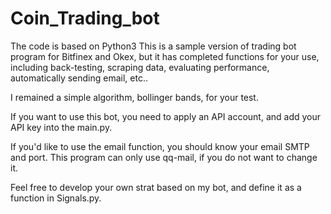 # Coin_Trading_bot
The code is based on Python3
This is a sample version of trading bot program for Bitfinex and Okex, but it has completed functions for your use, including back-testing, scraping data, evaluating performance, automatically sending email, etc..

I remained a simple algorithm, bollinger bands,  for your test.

If you want to use this bot, you need to apply an API account, and add your API key into the main.py.

If you'd like to use the email function, you should know your email SMTP and port. This program can only use qq-mail, if you do not want to change it.

Feel free to develop your own strat based on my bot, and define it as a function in Signals.py.
